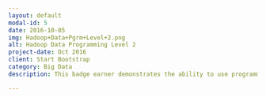 ```yaml
---
layout: default
modal-id: 5
date: 2016-10-05
img: Hadoop+Data+Pgrm+Level+2.png
alt: Hadoop Data Programming Level 2
project-date: Oct 2016
client: Start Bootstrap
category: Big Data
description: This badge earner demonstrates the ability to use programming concepts provided by Apache MapReduce, Apache Pig and Apache Kafka.

---
```

